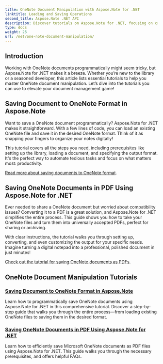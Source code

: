 ```yaml
---
title: OneNote Document Manipulation with Aspose.Note for .NET 
linktitle: Loading and Saving Operations
second_title: Aspose.Note .NET API
description: Discover tutorials on Aspose.Note for .NET, focusing on creating, saving, and converting OneNote documents with practical, easy-to-follow examples and FAQs.
type: docs
weight: 25
url: /net/one-note-document-manipulation/
---
```

## Introduction

Working with OneNote documents programmatically might seem tricky, but Aspose.Note for .NET makes it a breeze. Whether you’re new to the library or a seasoned developer, this article lists essential tutorials to help you master OneNote document manipulation. Let’s dive into the tutorials you can use to elevate your document management game!

## Saving Document to OneNote Format in Aspose.Note  

Want to save a OneNote document programmatically? Aspose.Note for .NET makes it straightforward. With a few lines of code, you can load an existing OneNote file and save it in the desired OneNote format. Think of it as snapping your fingers to organize your notes digitally!  

This tutorial covers all the steps you need, including prerequisites like setting up the library, loading a document, and specifying the output format. It's the perfect way to automate tedious tasks and focus on what matters most: productivity.  

[Read more about saving documents to OneNote format](./saving-document-to-one-note-format/).  

## Saving OneNote Documents in PDF Using Aspose.Note for .NET  

Ever needed to share a OneNote document but worried about compatibility issues? Converting it to a PDF is a great solution, and Aspose.Note for .NET simplifies the entire process. This guide shows you how to take your OneNote files and turn them into universally accepted PDFs, perfect for sharing or archiving.  

With clear instructions, the tutorial walks you through setting up, converting, and even customizing the output for your specific needs. Imagine turning a digital notepad into a professional, polished document in just minutes!  

[Check out the tutorial for saving OneNote documents as PDFs](./saving-one-note-document-pdf/).  

## OneNote Document Manipulation Tutorials
### [Saving Document to OneNote Format in Aspose.Note](./saving-document-to-one-note-format/)
Learn how to programmatically save OneNote documents using Aspose.Note for .NET in this comprehensive tutorial. Discover a step-by-step guide that walks you through the entire process—from loading existing OneNote files to saving them in the desired format.
### [Saving OneNote Documents in PDF Using Aspose.Note for .NET](./saving-one-note-document-pdf/)
Learn how to efficiently save Microsoft OneNote documents as PDF files using Aspose.Note for .NET. This guide walks you through the necessary prerequisites, and offers helpful FAQs.